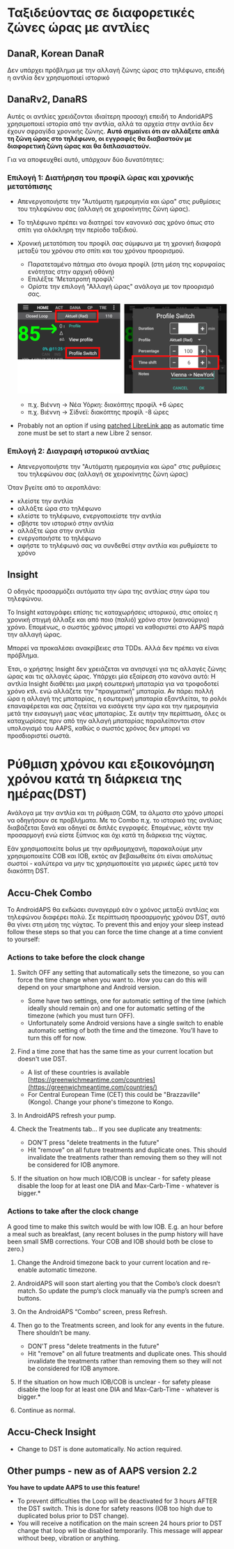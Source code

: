 # Ταξιδεύοντας σε διαφορετικές ζώνες ώρας με αντλίες

## DanaR, Korean DanaR

Δεν υπάρχει πρόβλημα με την αλλαγή ζώνης ώρας στο τηλέφωνο, επειδή η αντλία δεν χρησιμοποιεί ιστορικό

## DanaRv2, DanaRS

Αυτές οι αντλίες χρειάζονται ιδιαίτερη προσοχή επειδή το AndoridAPS χρησιμοποιεί ιστορία από την αντλία, αλλά τα αρχεία στην αντλία δεν έχουν σφραγίδα χρονικής ζώνης. **Αυτό σημαίνει ότι αν αλλάξετε απλά τη ζώνη ώρας στο τηλέφωνο, οι εγγραφές θα διαβαστούν με διαφορετική ζώνη ώρας και θα διπλασιαστούν.**

Για να αποφευχθεί αυτό, υπάρχουν δύο δυνατότητες:

### Επιλογή 1: Διατήρηση του προφίλ ώρας και χρονικής μετατόπισης

* Απενεργοποιήστε την "Αυτόματη ημερομηνία και ώρα" στις ρυθμίσεις του τηλεφώνου σας (αλλαγή σε χειροκίνητης ζώνη ώρας).
* Το τηλέφωνο πρέπει να διατηρεί τον κανονικό σας χρόνο όπως στο σπίτι για ολόκληρη την περίοδο ταξιδιού.
* Χρονική μετατόπιση του προφίλ σας σύμφωνα με τη χρονική διαφορά μεταξύ του χρόνου στο σπίτι και του χρόνου προορισμού.
   
   * Παρατεταμένο πάτημα στο όνομα προφίλ (στη μέση της κορυφαίας ενότητας στην αρχική οθόνη)
   * Επιλέξτε 'Μετατροπή προφίλ'
   * Ορίστε την επιλογή "Αλλαγή ώρας" ανάλογα με τον προορισμό σας.
   
   ![Αλλαγή προφίλ με χρονική μετατόπιση](../images/ProfileSwitchTimeShift2.png)
   
   * π.χ. Βιέννη -> Νέα Υόρκη: διακόπτης προφίλ +6 ώρες
   * π.χ. Βιέννη -> Σίδνεϊ: διακόπτης προφίλ -8 ώρες
* Probably not an option if using [patched LibreLink app](../Hardware/Libre2#time-zone-travelling) as automatic time zone must be set to start a new Libre 2 sensor.

### Επιλογή 2: Διαγραφή ιστορικού αντλίας

* Απενεργοποιήστε την "Αυτόματη ημερομηνία και ώρα" στις ρυθμίσεις του τηλεφώνου σας (αλλαγή σε χειροκίνητης ζώνη ώρας)

Όταν βγείτε από το αεροπλάνο:

* κλείστε την αντλία
* αλλάξτε ώρα στο τηλέφωνο
* κλείστε το τηλέφωνο, ενεργοποιείστε την αντλία
* σβήστε τον ιστορικό στην αντλία
* αλλάξτε ώρα στην αντλία
* ενεργοποιήστε το τηλέφωνο
* αφήστε το τηλέφωνό σας να συνδεθεί στην αντλία και ρυθμίσετε το χρόνο

## Insight

Ο οδηγός προσαρμόζει αυτόματα την ώρα της αντλίας στην ώρα του τηλεφώνου.

Το Insight καταγράφει επίσης τις καταχωρήσεις ιστορικού, στις οποίες η χρονική στιγμή άλλαξε και από ποιο (παλιό) χρόνο στον (καινούργιο) χρόνο. Επομένως, ο σωστός χρόνος μπορεί να καθοριστεί στο AAPS παρά την αλλαγή ώρας.

Μπορεί να προκαλέσει ανακρίβειες στα TDDs. Αλλά δεν πρέπει να είναι πρόβλημα.

Έτσι, ο χρήστης Insight δεν χρειάζεται να ανησυχεί για τις αλλαγές ζώνης ώρας και τις αλλαγές ώρας. Υπάρχει μία εξαίρεση στο κανόνα αυτό: Η αντλία Insight διαθέτει μια μικρή εσωτερική μπαταρία για να τροφοδοτεί χρόνο κτλ. ενώ αλλάζετε την "πραγματική" μπαταρία. Αν πάρει πολλή ώρα η αλλαγή της μπαταρίας, η εσωτερική μπαταρία εξαντλείται, το ρολόι επαναφέρεται και σας ζητείται να εισάγετε την ώρα και την ημερομηνία μετά την εισαγωγή μιας νέας μπαταρίας. Σε αυτήν την περίπτωση, όλες οι καταχωρίσεις πριν από την αλλαγή μπαταρίας παραλείπονται στον υπολογισμό του AAPS, καθώς ο σωστός χρόνος δεν μπορεί να προσδιοριστεί σωστά.

# Ρύθμιση χρόνου και εξοικονόμηση χρόνου κατά τη διάρκεια της ημέρας(DST)

Ανάλογα με την αντλία και τη ρύθμιση CGM, τα άλματα στο χρόνο μπορεί να οδηγήσουν σε προβλήματα. Με το Combo π.χ. το ιστορικό της αντλίας διαβάζεται ξανά και οδηγεί σε διπλές εγγραφές. Επομένως, κάντε την προσαρμογή ενώ είστε ξύπνιος και όχι κατά τη διάρκεια της νύχτας.

Εάν χρησιμοποιείτε bolus με την αριθμομηχανή, παρακαλούμε μην χρησιμοποιείτε COB και IOB, εκτός αν βεβαιωθείτε ότι είναι απολύτως σωστοί - καλύτερα να μην τις χρησιμοποιείτε για μερικές ώρες μετά τον διακόπτη DST.

## Accu-Chek Combo

Το AndroidAPS θα εκδώσει συναγερμό εάν ο χρόνος μεταξύ αντλίας και τηλεφώνου διαφέρει πολύ. Σε περίπτωση προσαρμογής χρόνου DST, αυτό θα γίνει στη μέση της νύχτας. To prevent this and enjoy your sleep instead follow these steps so that you can force the time change at a time convient to yourself:

### Actions to take before the clock change

1. Switch OFF any setting that automatically sets the timezone, so you can force the time change when you want to. How you can do this will depend on your smartphone and Android version.
   
   * Some have two settings, one for automatic setting of the time (which ideally should remain on) and one for automatic setting of the timezone (which you must turn OFF).
   * Unfortunately some Android versions have a single switch to enable automatic setting of both the time and the timezone. You’ll have to turn this off for now.

2. Find a time zone that has the same time as your current location but doesn't use DST.
   
   * A list of these countries is available [https://greenwichmeantime.com/countries](https://greenwichmeantime.com/countries/)
   * For Central European Time (CET) this could be "Brazzaville" (Kongo). Change your phone's timezone to Kongo.

3. In AndroidAPS refresh your pump.

4. Check the Treatments tab... If you see duplicate any treatments:
   
   * DON'T press "delete treatments in the future"
   * Hit "remove" on all future treatments and duplicate ones. This should invalidate the treatments rather than removing them so they will not be considered for IOB anymore.

5. If the situation on how much IOB/COB is unclear - for safety please disable the loop for at least one DIA and Max-Carb-Time - whatever is bigger.*

### Actions to take after the clock change

A good time to make this switch would be with low IOB. E.g. an hour before a meal such as breakfast, (any recent boluses in the pump history will have been small SMB corrections. Your COB and IOB should both be close to zero.)

1. Change the Android timezone back to your current location and re-enable automatic timezone.
2. AndroidAPS will soon start alerting you that the Combo’s clock doesn’t match. So update the pump’s clock manually via the pump’s screen and buttons.
3. On the AndroidAPS “Combo” screen, press Refresh.
4. Then go to the Treatments screen, and look for any events in the future. There shouldn’t be many.
   
   * DON'T press "delete treatments in the future"
   * Hit "remove" on all future treatments and duplicate ones. This should invalidate the treatments rather than removing them so they will not be considered for IOB anymore.

5. If the situation on how much IOB/COB is unclear - for safety please disable the loop for at least one DIA and Max-Carb-Time - whatever is bigger.*

6. Continue as normal.

## Accu-Check Insight

* Change to DST is done automatically. No action required.

## Other pumps - new as of AAPS version 2.2

**You have to update AAPS to use this feature!**

* To prevent difficulties the Loop will be deactivated for 3 hours AFTER the DST switch. This is done for safety reasons (IOB too high due to duplicated bolus prior to DST change).
* You will receive a notification on the main screen 24 hours prior to DST change that loop will be disabled temporarily. This message will appear without beep, vibration or anything.